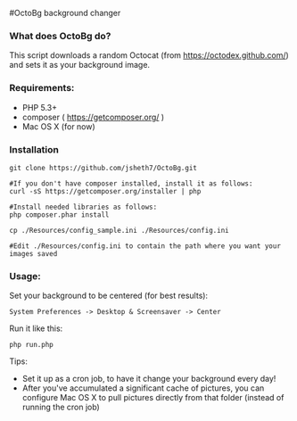 #OctoBg background changer

### What does OctoBg do?

This script downloads a random Octocat (from https://octodex.github.com/) and sets it as your background image.

### Requirements:

* PHP 5.3+
* composer ( https://getcomposer.org/ )
* Mac OS X (for now)

### Installation

    git clone https://github.com/jsheth7/OctoBg.git

    #If you don't have composer installed, install it as follows:
    curl -sS https://getcomposer.org/installer | php
    
    #Install needed libraries as follows:
    php composer.phar install

    cp ./Resources/config_sample.ini ./Resources/config.ini

    #Edit ./Resources/config.ini to contain the path where you want your images saved
   
### Usage:

Set your background to be centered (for best results): 

    System Preferences -> Desktop & Screensaver -> Center
 
Run it like this:

    php run.php
  
Tips: 

* Set it up as a cron job, to have it change your background every day!
* After you've accumulated a significant cache of pictures, you can configure Mac OS X to pull pictures directly from that folder (instead of running the cron job)
